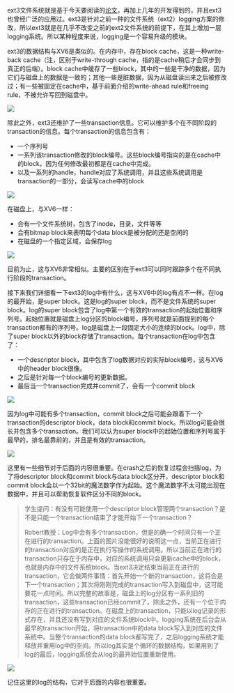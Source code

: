 ext3文件系统就是基于今天要阅读的[论文](https://pdos.csail.mit.edu/6.828/2020/readings/journal-design.pdf)，再加上几年的开发得到的，并且ext3也曾经广泛的应用过。ext3是针对之前一种的文件系统（ext2）logging方案的修改，所以ext3就是在几乎不改变之前的ext2文件系统的前提下，在其上增加一层logging系统。所以某种程度来说，logging是一个容易升级的模块。

ext3的数据结构与XV6是类似的。在内存中，存在block cache，这是一种write-back cache（注，区别于write-through cache，指的是cache稍后才会同步到真正的后端）。block cache中缓存了一些block，其中的一些是干净的数据，因为它们与磁盘上的数据是一致的；其他一些是脏数据，因为从磁盘读出来之后被修改过；有一些被固定在cache中，基于前面介绍的write-ahead rule和freeing rule，不被允许写回到磁盘中。

[![](https://github.com/huihongxiao/MIT6.S081/raw/master/.gitbook/assets/image%20(563).png)](https://github.com/huihongxiao/MIT6.S081/blob/master/.gitbook/assets/image%20\(563\).png)

除此之外，ext3还维护了一些transaction信息。它可以维护多个在不同阶段的transaction的信息。每个transaction的信息包含有：

- 一个序列号
- 一系列该transaction修改的block编号。这些block编号指向的是在cache中的block，因为任何修改最初都是在cache中完成。
- 以及一系列的handle，handle对应了系统调用，并且这些系统调用是transaction的一部分，会读写cache中的block

[![](https://github.com/huihongxiao/MIT6.S081/raw/master/.gitbook/assets/image%20(529).png)](https://github.com/huihongxiao/MIT6.S081/blob/master/.gitbook/assets/image%20\(529\).png)

在磁盘上，与XV6一样：

- 会有一个文件系统树，包含了inode，目录，文件等等
- 会有bitmap block来表明每个data block是被分配的还是空闲的
- 在磁盘的一个指定区域，会保存log

[![](https://github.com/huihongxiao/MIT6.S081/raw/master/.gitbook/assets/image%20(427).png)](https://github.com/huihongxiao/MIT6.S081/blob/master/.gitbook/assets/image%20\(427\).png)

目前为止，这与XV6非常相似。主要的区别在于ext3可以同时跟踪多个在不同执行阶段的transaction。

接下来我们详细看一下ext3的log中有什么，这与XV6中的log有点不一样。在log的最开始，是super block。这是log的super block，而不是文件系统的super block。log的super block包含了log中第一个有效的transaction的起始位置和序列号。起始位置就是磁盘上log分区的block编号，序列号就是前面提到的每个transaction都有的序列号。log是磁盘上一段固定大小的连续的block。log中，除了super block以外的block存储了transaction。每个transaction在log中包含了：

- 一个descriptor block，其中包含了log数据对应的实际block编号，这与XV6中的header block很像。
- 之后是针对每一个block编号的更新数据。
- 最后当一个transaction完成并commit了，会有一个commit block

[![](https://github.com/huihongxiao/MIT6.S081/raw/master/.gitbook/assets/image%20(538).png)](https://github.com/huihongxiao/MIT6.S081/blob/master/.gitbook/assets/image%20\(538\).png)

因为log中可能有多个transaction，commit block之后可能会跟着下一个transaction的descriptor block，data block和commit block。所以log可能会很长并包含多个transaction。我们可以认为super block中的起始位置和序列号属于最早的，排名最靠前的，并且是有效的transaction。

[![](https://github.com/huihongxiao/MIT6.S081/raw/master/.gitbook/assets/image%20(610).png)](https://github.com/huihongxiao/MIT6.S081/blob/master/.gitbook/assets/image%20\(610\).png)

这里有一些细节对于后面的内容很重要。在crash之后的恢复过程会扫描log，为了将descriptor block和commit block与data block区分开，descriptor block和commit block会以一个32bit的魔法数字作为起始。这个魔法数字不太可能出现在数据中，并且可以帮助恢复软件区分不同的block。

> 学生提问：有没有可能使用一个descriptor block管理两个transaction？是不是只能一个transaction结束了才能开始下一个transaction？
> 
> Robert教授：Log中会有多个transaction，但是的确一个时间只有一个正在进行的transaction。上面的图片没能很好的说明这一点，当前正在进行的transaction对应的是正在执行写操作的系统调用。所以当前正在进行的transaction只存在于内存中，对应的系统调用只会更新cache中的block，也就是内存中的文件系统block。当ext3决定结束当前正在进行的transaction，它会做两件事情：首先开始一个新的transaction，这将会是下一个transaction；其次将刚刚完成的transaction写入到磁盘中，这可能要花一点时间。所以完整的故事是，磁盘上的log分区有一系列旧的transaction，这些transaction已经commit了，除此之外，还有一个位于内存的正在进行的transaction。在磁盘上的transaction，只能以log记录的形式存在，并且还没有写到对应的文件系统block中。logging系统在后台会从最早的transaction开始，将transaction中的data block写入到对应的文件系统中。当整个transaction的data block都写完了，之后logging系统才能释放并重用log中的空间。所以log其实是个循环的数据结构，如果用到了log的最后，logging系统会从log的最开始位置重新使用。

[![](https://github.com/huihongxiao/MIT6.S081/raw/master/.gitbook/assets/image%20(588).png)](https://github.com/huihongxiao/MIT6.S081/blob/master/.gitbook/assets/image%20\(588\).png)

记住这里的log的结构，它对于后面的内容也很重要。